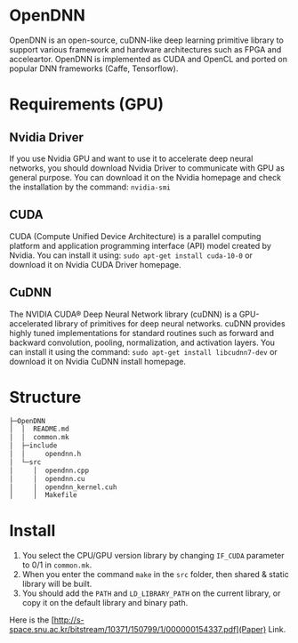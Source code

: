 # OpenDNN

OpenDNN is an open-source, cuDNN-like deep learning primitive library to support various framework and hardware architectures such as FPGA and acceleartor.
OpenDNN is implemented as CUDA and OpenCL and ported on popular DNN frameworks (Caffe, Tensorflow).

# Requirements (GPU)
## Nvidia Driver
If you use Nvidia GPU and want to use it to accelerate deep neural networks, you should download Nvidia Driver to communicate with GPU as general purpose. You can download it on the Nvidia homepage and check the installation by the command:
```nvidia-smi```
## CUDA
CUDA (Compute Unified Device Architecture) is a parallel computing platform and application programming interface (API) model created by Nvidia. You can install it using:
```sudo apt-get install cuda-10-0```
or download it on Nvidia CUDA Driver homepage.
## CuDNN
The NVIDIA CUDA® Deep Neural Network library (cuDNN) is a GPU-accelerated library of primitives for deep neural networks. cuDNN provides highly tuned implementations for standard routines such as forward and backward convolution, pooling, normalization, and activation layers. You can install it using the command:
```sudo apt-get install libcudnn7-dev```
or download it on Nvidia CuDNN install homepage.

# Structure
```sh
├─OpenDNN
│  │  README.md
│  │  common.mk
│  ├─include
│  │     opendnn.h
│  └─src
│     │  opendnn.cpp
│     │  opendnn.cu
│     │  opendnn_kernel.cuh
│     │  Makefile
```

# Install
1. You select the CPU/GPU version library by changing `IF_CUDA` parameter to 0/1 in `common.mk`.
2. When you enter the command
```make```
in the `src` folder, then shared & static library will be built.
3. You should add the `PATH` and `LD_LIBRARY_PATH` on the current library, or copy it on the default library and binary path.

Here is the [http://s-space.snu.ac.kr/bitstream/10371/150799/1/000000154337.pdf](Paper) Link.
